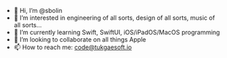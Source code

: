 - 👋 Hi, I’m @sbolin
- 👀 I’m interested in engineering of all sorts, design of all sorts, music of all sorts...
- 🌱 I’m currently learning Swift, SwiftUI, iOS/iPadOS/MacOS programming
- 💞️ I’m looking to collaborate on all things Apple
- 📫 How to reach me: code@tukgaesoft.io

<!---
sbolin/sbolin is a ✨ special ✨ repository because its `README.md` (this file) appears on your GitHub profile.
You can click the Preview link to take a look at your changes.
--->
